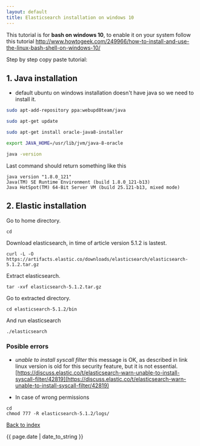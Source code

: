 ```yaml
---
layout: default
title: Elasticsearch installation on windows 10
---
```


This tutorial is for **bash on windows 10**, to enable it on your system follow this tutorial <http://www.howtogeek.com/249966/how-to-install-and-use-the-linux-bash-shell-on-windows-10/>

Step by step copy paste tutorial:

## 1. Java installation
 - default ubuntu on windows installation doesn't have java so we need to install it.
 
```bash
sudo apt-add-repository ppa:webupd8team/java
```

```bash
sudo apt-get update
```

```bash
sudo apt-get install oracle-java8-installer
```

```bash
export JAVA_HOME=/usr/lib/jvm/java-8-oracle
```

```bash
java -version
```

Last command should return something like this

```
java version "1.8.0_121"
Java(TM) SE Runtime Environment (build 1.8.0_121-b13)
Java HotSpot(TM) 64-Bit Server VM (build 25.121-b13, mixed mode)
```

## 2. Elastic installation

Go to home directory.
```
cd 
```

Download elasticsearch, in time of article version 5.1.2 is lastest.

```
curl -L -O https://artifacts.elastic.co/downloads/elasticsearch/elasticsearch-5.1.2.tar.gz
```

Extract elasticsearch.

```
tar -xvf elasticsearch-5.1.2.tar.gz
```

Go to extracted directory.

```
cd elasticsearch-5.1.2/bin
```

And run elasticsearch

```
./elasticsearch
```

### Posible errors

- _unable to install syscall filter_ this message is OK, as described in link linux version is old for this security feature, but it is not essential.
[https://discuss.elastic.co/t/elasticsearch-warn-unable-to-install-syscall-filter/42819](https://discuss.elastic.co/t/elasticsearch-warn-unable-to-install-syscall-filter/42819)

- In case of wrong permissions 
```
cd
chmod 777 -R elasticsearch-5.1.2/logs/
```


<p>
	<a href="http://spameri.cz">Back to index</a>
</p>
<p class="meta">{{ page.date | date_to_string }}</p>
